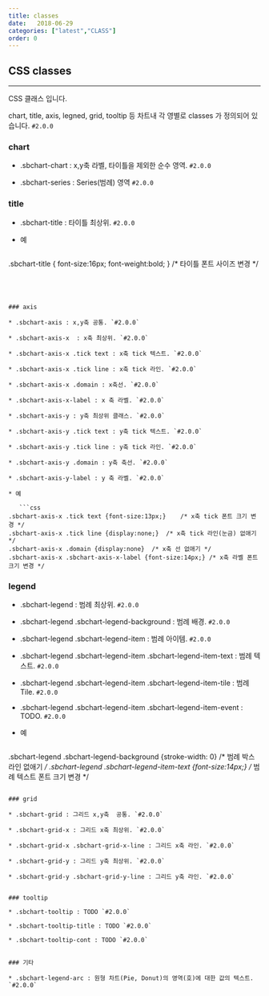 ```yaml
---
title: classes
date:   2018-06-29
categories: ["latest","CLASS"]
order: 0
---
```


## CSS classes
---

CSS 클래스 입니다.

chart, title, axis, legned, grid, tooltip 등 차트내 각 영별로 classes 가 정의되어 있습니다.
`#2.0.0`


### chart

* .sbchart-chart : x,y축 라벨, 타이틀을 제외한 순수 영역. `#2.0.0`

* .sbchart-series :  Series(범례) 영역 `#2.0.0`


### title

* .sbchart-title : 타이틀 최상위. `#2.0.0`

* 예

   ```css
.sbchart-title { font-size:16px; font-weight:bold; }	/* 타이틀 폰트 사이즈 변경 */
```




### axis

* .sbchart-axis : x,y축 공통. `#2.0.0`

* .sbchart-axis-x  : x축 최상위. `#2.0.0`

* .sbchart-axis-x .tick text : x축 tick 텍스트. `#2.0.0`

* .sbchart-axis-x .tick line : x축 tick 라인. `#2.0.0`

* .sbchart-axis-x .domain : x축선. `#2.0.0`

* .sbchart-axis-x-label : x 축 라벨. `#2.0.0`

* .sbchart-axis-y : y축 최상위 클래스. `#2.0.0`

* .sbchart-axis-y .tick text : y축 tick 텍스트. `#2.0.0`

* .sbchart-axis-y .tick line : y축 tick 라인. `#2.0.0`

* .sbchart-axis-y .domain : y축 축선. `#2.0.0`

* .sbchart-axis-y-label : y 축 라벨. `#2.0.0`

* 예

   ```css
.sbchart-axis-x .tick text {font-size:13px;}	/* x축 tick 폰트 크기 변경 */
.sbchart-axis-x .tick line {display:none;}	/* x축 tick 라인(눈금) 없애기 */
.sbchart-axis-x .domain {display:none}	/* x축 선 없애기 */
.sbchart-axis-x .sbchart-axis-x-label {font-size:14px;}	/* x축 라벨 폰트 크기 변경 */
```


### legend 

* .sbchart-legend : 범례 최상위. `#2.0.0`

* .sbchart-legend .sbchart-legend-background : 범례 배경. `#2.0.0`

* .sbchart-legend .sbchart-legend-item : 범례 아이템. `#2.0.0`

* .sbchart-legend .sbchart-legend-item .sbchart-legend-item-text : 범례 텍스트. `#2.0.0`

* .sbchart-legend .sbchart-legend-item .sbchart-legend-item-tile : 범례 Tile. `#2.0.0`

* .sbchart-legend .sbchart-legend-item .sbchart-legend-item-event : TODO. `#2.0.0`

* 예

   ```css
.sbchart-legend .sbchart-legend-background {stroke-width: 0}	/* 범례 박스 라인 없애기 */
.sbchart-legend .sbchart-legend-item-text {font-size:14px;}	/* 범례 텍스트 폰트 크기 변경 */
```

### grid

* .sbchart-grid : 그리드 x,y축  공통. `#2.0.0`

* .sbchart-grid-x : 그리드 x축 최상위. `#2.0.0`

* .sbchart-grid-x .sbchart-grid-x-line : 그리드 x축 라인. `#2.0.0`

* .sbchart-grid-y : 그리드 y축 최상위. `#2.0.0`

* .sbchart-grid-y .sbchart-grid-y-line : 그리드 y축 라인. `#2.0.0`


### tooltip

* .sbchart-tooltip : TODO `#2.0.0`

* .sbchart-tooltip-title : TODO `#2.0.0`

* .sbchart-tooltip-cont : TODO `#2.0.0`


### 기타

* .sbchart-legend-arc : 원형 차트(Pie, Donut)의 영역(호)에 대한 값의 텍스트. `#2.0.0`
